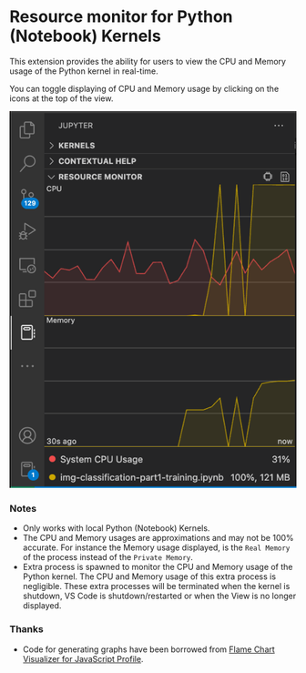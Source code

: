 # Resource monitor for Python (Notebook) Kernels

This extension provides the ability for users to view the CPU and Memory usage of the Python kernel in real-time.

You can toggle displaying of CPU and Memory usage by clicking on the icons at the top of the view.

![](/resources/demo.png)

### Notes
* Only works with local Python (Notebook) Kernels.
* The CPU and Memory usages are approximations and may not be 100% accurate.
For instance the Memory usage displayed, is the `Real Memory` of the process instead of the `Private Memory`.
* Extra process is spawned to monitor the CPU and Memory usage of the Python kernel.
   The CPU and Memory usage of this extra process is negligible.
   These extra processes will be terminated when the kernel is shutdown, VS Code is shutdown/restarted or when the View is no longer displayed.

### Thanks
* Code for generating graphs have been borrowed from [Flame Chart Visualizer for JavaScript Profile](https://marketplace.visualstudio.com/items?itemName=ms-vscode.vscode-js-profile-flame).
